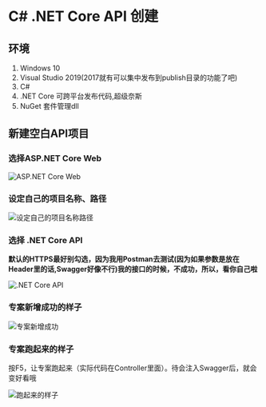 # C# .NET Core API 创建

## 环境

1. Windows 10
2. Visual Studio 2019(2017就有可以集中发布到publish目录的功能了吧)
3. C#
4. .NET Core 可跨平台发布代码,超级奈斯
5. NuGet 套件管理dll 

## 新建空白API项目

### 选择ASP.NET Core Web

![ASP.NET Core Web](C:\Users\F1331020\AppData\Roaming\Typora\typora-user-images\image-20201209093229913.png)

### 设定自己的项目名称、路径

![设定自己的项目名称路径](C:\Users\F1331020\AppData\Roaming\Typora\typora-user-images\image-20201209093720203.png)

### 选择 .NET Core API

​		**默认的HTTPS最好别勾选，因为我用Postman去测试(因为如果参数是放在Header里的话,Swagger好像不行)我的接口的时候，不成功，所以，看你自己啦**

![.NET Core API](C:\Users\F1331020\AppData\Roaming\Typora\typora-user-images\image-20201209093839902.png)

### 专案新增成功的样子

![专案新增成功](C:\Users\F1331020\AppData\Roaming\Typora\typora-user-images\image-20201209094658752.png)

### 专案跑起来的样子

​		按F5，让专案跑起来（实际代码在Controller里面）。待会注入Swagger后，就会变好看哦

![跑起来的样子](C:\Users\F1331020\AppData\Roaming\Typora\typora-user-images\image-20201209094933048.png)

